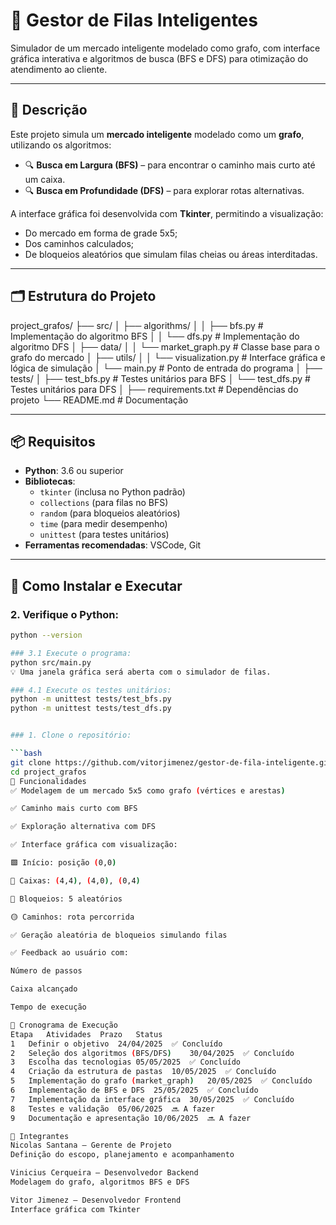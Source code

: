 # 🧠 Gestor de Filas Inteligentes

Simulador de um mercado inteligente modelado como grafo, com interface gráfica interativa e algoritmos de busca (BFS e DFS) para otimização do atendimento ao cliente.

---

## 📌 Descrição

Este projeto simula um **mercado inteligente** modelado como um **grafo**, utilizando os algoritmos:

- 🔍 **Busca em Largura (BFS)** – para encontrar o caminho mais curto até um caixa.
- 🔍 **Busca em Profundidade (DFS)** – para explorar rotas alternativas.

A interface gráfica foi desenvolvida com **Tkinter**, permitindo a visualização:

- Do mercado em forma de grade 5x5;
- Dos caminhos calculados;
- De bloqueios aleatórios que simulam filas cheias ou áreas interditadas.

---

## 🗂️ Estrutura do Projeto

project_grafos/
├── src/
│ ├── algorithms/
│ │ ├── bfs.py # Implementação do algoritmo BFS
│ │ └── dfs.py # Implementação do algoritmo DFS
│ ├── data/
│ │ └── market_graph.py # Classe base para o grafo do mercado
│ ├── utils/
│ │ └── visualization.py # Interface gráfica e lógica de simulação
│ └── main.py # Ponto de entrada do programa
│
├── tests/
│ ├── test_bfs.py # Testes unitários para BFS
│ └── test_dfs.py # Testes unitários para DFS
│
├── requirements.txt # Dependências do projeto
└── README.md # Documentação

---

## 📦 Requisitos

- **Python**: 3.6 ou superior  
- **Bibliotecas**:
  - `tkinter` (inclusa no Python padrão)
  - `collections` (para filas no BFS)
  - `random` (para bloqueios aleatórios)
  - `time` (para medir desempenho)
  - `unittest` (para testes unitários)
- **Ferramentas recomendadas**: VSCode, Git

---

## 🚀 Como Instalar e Executar

### 2. Verifique o Python:

```bash
python --version

### 3.1 Execute o programa:
python src/main.py
💡 Uma janela gráfica será aberta com o simulador de filas.

### 4.1 Execute os testes unitários:
python -m unittest tests/test_bfs.py
python -m unittest tests/test_dfs.py


### 1. Clone o repositório:

```bash
git clone https://github.com/vitorjimenez/gestor-de-fila-inteligente.git
cd project_grafos
🧩 Funcionalidades
✅ Modelagem de um mercado 5x5 como grafo (vértices e arestas)

✅ Caminho mais curto com BFS

✅ Exploração alternativa com DFS

✅ Interface gráfica com visualização:

🟩 Início: posição (0,0)

🔵 Caixas: (4,4), (4,0), (0,4)

🔴 Bloqueios: 5 aleatórios

🟡 Caminhos: rota percorrida

✅ Geração aleatória de bloqueios simulando filas

✅ Feedback ao usuário com:

Número de passos

Caixa alcançado

Tempo de execução

📆 Cronograma de Execução
Etapa	Atividades	Prazo	Status
1	Definir o objetivo	24/04/2025	✅ Concluído
2	Seleção dos algoritmos (BFS/DFS)	30/04/2025	✅ Concluído
3	Escolha das tecnologias	05/05/2025	✅ Concluído
4	Criação da estrutura de pastas	10/05/2025	✅ Concluído
5	Implementação do grafo (market_graph)	20/05/2025	✅ Concluído
6	Implementação de BFS e DFS	25/05/2025	✅ Concluído
7	Implementação da interface gráfica	30/05/2025	✅ Concluído
8	Testes e validação	05/06/2025	🔜 A fazer
9	Documentação e apresentação	10/06/2025	🔜 A fazer

👥 Integrantes
Nicolas Santana – Gerente de Projeto
Definição do escopo, planejamento e acompanhamento

Vinicius Cerqueira – Desenvolvedor Backend
Modelagem do grafo, algoritmos BFS e DFS

Vitor Jimenez – Desenvolvedor Frontend
Interface gráfica com Tkinter

